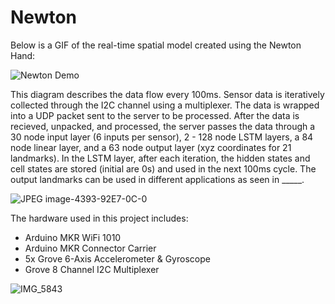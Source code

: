 # Newton

Below is a GIF of the real-time spatial model created using the Newton Hand:

![Newton Demo](https://github.com/hgupt3/Newton/assets/112455192/fdeeb6dc-2994-427f-a9a1-2890a4782db0)

This diagram describes the data flow every 100ms. Sensor data is iteratively collected through the I2C channel using a multiplexer. The data is wrapped into a UDP packet sent to the server to be processed. After the data is recieved, unpacked, and processed, the server passes the data through a 30 node input layer (6 inputs per sensor), 2 - 128 node LSTM layers, a 84 node linear layer, and a 63 node output layer (xyz coordinates for 21 landmarks). In the LSTM layer, after each iteration, the hidden states and cell states are stored (initial are 0s) and used in the next 100ms cycle. The output landmarks can be used in different applications as seen in _____. 

![JPEG image-4393-92E7-0C-0](https://github.com/hgupt3/Newton/assets/112455192/ace51bf3-89e6-4b83-b25e-3215baa14e95)

The hardware used in this project includes:

- Arduino MKR WiFi 1010 
- Arduino MKR Connector Carrier
- 5x Grove 6-Axis Accelerometer & Gyroscope
- Grove 8 Channel I2C Multiplexer

![IMG_5843](https://github.com/hgupt3/Newton/assets/112455192/e16d0cf7-ac3d-48d2-a53d-c56efbd2974b)





